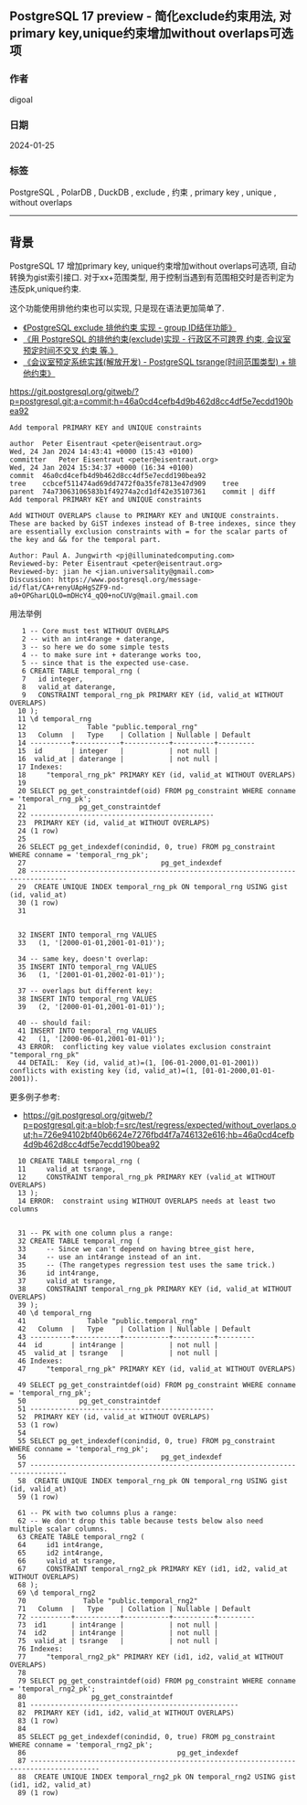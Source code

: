 ## PostgreSQL 17 preview - 简化exclude约束用法, 对primary key,unique约束增加without overlaps可选项  
                                                    
### 作者                                                    
digoal                                                    
                                                    
### 日期                                                    
2024-01-25                                              
                                                    
### 标签                                                    
PostgreSQL , PolarDB , DuckDB , exclude , 约束 , primary key , unique , without overlaps               
                                                    
----                                                    
                                                    
## 背景       
PostgreSQL 17 增加primary key, unique约束增加without overlaps可选项, 自动转换为gist索引接口. 对于xx+范围类型, 用于控制当遇到有范围相交时是否判定为违反pk,unique约束.  
  
这个功能使用排他约束也可以实现, 只是现在语法更加简单了.    
  
- [《PostgreSQL exclude 排他约束 实现 - group ID结伴功能》](../202102/20210209_01.md)    
- [《用 PostgreSQL 的排他约束(exclude)实现 - 行政区不可跨界 约束, 会议室预定时间不交叉 约束 等.》](../202102/20210208_03.md)    
- [《会议室预定系统实践(解放开发) - PostgreSQL tsrange(时间范围类型) + 排他约束》](../201712/20171223_02.md)    
  
  
https://git.postgresql.org/gitweb/?p=postgresql.git;a=commit;h=46a0cd4cefb4d9b462d8cc4df5e7ecdd190bea92  
  
```  
Add temporal PRIMARY KEY and UNIQUE constraints   
  
author	Peter Eisentraut <peter@eisentraut.org>	  
Wed, 24 Jan 2024 14:43:41 +0000 (15:43 +0100)  
committer	Peter Eisentraut <peter@eisentraut.org>	  
Wed, 24 Jan 2024 15:34:37 +0000 (16:34 +0100)  
commit	46a0cd4cefb4d9b462d8cc4df5e7ecdd190bea92  
tree	ccbcef511474ad69dd7472f0a35fe7813e47d909	tree  
parent	74a73063106583b1f49274a2cd1df42e35107361	commit | diff  
Add temporal PRIMARY KEY and UNIQUE constraints  
  
Add WITHOUT OVERLAPS clause to PRIMARY KEY and UNIQUE constraints.  
These are backed by GiST indexes instead of B-tree indexes, since they  
are essentially exclusion constraints with = for the scalar parts of  
the key and && for the temporal part.  
  
Author: Paul A. Jungwirth <pj@illuminatedcomputing.com>  
Reviewed-by: Peter Eisentraut <peter@eisentraut.org>  
Reviewed-by: jian he <jian.universality@gmail.com>  
Discussion: https://www.postgresql.org/message-id/flat/CA+renyUApHgSZF9-nd-a0+OPGharLQLO=mDHcY4_qQ0+noCUVg@mail.gmail.com  
```  
  
  
用法举例  
```  
   1 -- Core must test WITHOUT OVERLAPS  
   2 -- with an int4range + daterange,  
   3 -- so here we do some simple tests  
   4 -- to make sure int + daterange works too,  
   5 -- since that is the expected use-case.  
   6 CREATE TABLE temporal_rng (  
   7   id integer,  
   8   valid_at daterange,  
   9   CONSTRAINT temporal_rng_pk PRIMARY KEY (id, valid_at WITHOUT OVERLAPS)  
  10 );  
  11 \d temporal_rng  
  12               Table "public.temporal_rng"  
  13   Column  |   Type    | Collation | Nullable | Default   
  14 ----------+-----------+-----------+----------+---------  
  15  id       | integer   |           | not null |   
  16  valid_at | daterange |           | not null |   
  17 Indexes:  
  18     "temporal_rng_pk" PRIMARY KEY (id, valid_at WITHOUT OVERLAPS)  
  19   
  20 SELECT pg_get_constraintdef(oid) FROM pg_constraint WHERE conname = 'temporal_rng_pk';  
  21             pg_get_constraintdef               
  22 ---------------------------------------------  
  23  PRIMARY KEY (id, valid_at WITHOUT OVERLAPS)  
  24 (1 row)  
  25   
  26 SELECT pg_get_indexdef(conindid, 0, true) FROM pg_constraint WHERE conname = 'temporal_rng_pk';  
  27                                 pg_get_indexdef                                  
  28 -------------------------------------------------------------------------------  
  29  CREATE UNIQUE INDEX temporal_rng_pk ON temporal_rng USING gist (id, valid_at)  
  30 (1 row)  
  31   
  
  
  32 INSERT INTO temporal_rng VALUES  
  33   (1, '[2000-01-01,2001-01-01)');  
  
  34 -- same key, doesn't overlap:  
  35 INSERT INTO temporal_rng VALUES  
  36   (1, '[2001-01-01,2002-01-01)');  
  
  37 -- overlaps but different key:  
  38 INSERT INTO temporal_rng VALUES  
  39   (2, '[2000-01-01,2001-01-01)');  
  
  40 -- should fail:  
  41 INSERT INTO temporal_rng VALUES  
  42   (1, '[2000-06-01,2001-01-01)');  
  43 ERROR:  conflicting key value violates exclusion constraint "temporal_rng_pk"  
  44 DETAIL:  Key (id, valid_at)=(1, [06-01-2000,01-01-2001)) conflicts with existing key (id, valid_at)=(1, [01-01-2000,01-01-2001)).  
```  
  
更多例子参考:  
- https://git.postgresql.org/gitweb/?p=postgresql.git;a=blob;f=src/test/regress/expected/without_overlaps.out;h=726e94102bf40b6624e7276fbd4f7a746132e616;hb=46a0cd4cefb4d9b462d8cc4df5e7ecdd190bea92  
  
```  
  10 CREATE TABLE temporal_rng (  
  11     valid_at tsrange,  
  12     CONSTRAINT temporal_rng_pk PRIMARY KEY (valid_at WITHOUT OVERLAPS)  
  13 );  
  14 ERROR:  constraint using WITHOUT OVERLAPS needs at least two columns  
  
  
  31 -- PK with one column plus a range:  
  32 CREATE TABLE temporal_rng (  
  33     -- Since we can't depend on having btree_gist here,  
  34     -- use an int4range instead of an int.  
  35     -- (The rangetypes regression test uses the same trick.)  
  36     id int4range,  
  37     valid_at tsrange,  
  38     CONSTRAINT temporal_rng_pk PRIMARY KEY (id, valid_at WITHOUT OVERLAPS)  
  39 );  
  40 \d temporal_rng  
  41               Table "public.temporal_rng"  
  42   Column  |   Type    | Collation | Nullable | Default   
  43 ----------+-----------+-----------+----------+---------  
  44  id       | int4range |           | not null |   
  45  valid_at | tsrange   |           | not null |   
  46 Indexes:  
  47     "temporal_rng_pk" PRIMARY KEY (id, valid_at WITHOUT OVERLAPS)  
  
  49 SELECT pg_get_constraintdef(oid) FROM pg_constraint WHERE conname = 'temporal_rng_pk';  
  50             pg_get_constraintdef               
  51 ---------------------------------------------  
  52  PRIMARY KEY (id, valid_at WITHOUT OVERLAPS)  
  53 (1 row)  
  54   
  55 SELECT pg_get_indexdef(conindid, 0, true) FROM pg_constraint WHERE conname = 'temporal_rng_pk';  
  56                                 pg_get_indexdef                                  
  57 -------------------------------------------------------------------------------  
  58  CREATE UNIQUE INDEX temporal_rng_pk ON temporal_rng USING gist (id, valid_at)  
  59 (1 row)  
  
  61 -- PK with two columns plus a range:  
  62 -- We don't drop this table because tests below also need multiple scalar columns.  
  63 CREATE TABLE temporal_rng2 (  
  64     id1 int4range,  
  65     id2 int4range,  
  66     valid_at tsrange,  
  67     CONSTRAINT temporal_rng2_pk PRIMARY KEY (id1, id2, valid_at WITHOUT OVERLAPS)  
  68 );  
  69 \d temporal_rng2  
  70              Table "public.temporal_rng2"  
  71   Column  |   Type    | Collation | Nullable | Default   
  72 ----------+-----------+-----------+----------+---------  
  73  id1      | int4range |           | not null |   
  74  id2      | int4range |           | not null |   
  75  valid_at | tsrange   |           | not null |   
  76 Indexes:  
  77     "temporal_rng2_pk" PRIMARY KEY (id1, id2, valid_at WITHOUT OVERLAPS)  
  78   
  79 SELECT pg_get_constraintdef(oid) FROM pg_constraint WHERE conname = 'temporal_rng2_pk';  
  80                pg_get_constraintdef                  
  81 ---------------------------------------------------  
  82  PRIMARY KEY (id1, id2, valid_at WITHOUT OVERLAPS)  
  83 (1 row)  
  84   
  85 SELECT pg_get_indexdef(conindid, 0, true) FROM pg_constraint WHERE conname = 'temporal_rng2_pk';  
  86                                     pg_get_indexdef                                      
  87 ---------------------------------------------------------------------------------------  
  88  CREATE UNIQUE INDEX temporal_rng2_pk ON temporal_rng2 USING gist (id1, id2, valid_at)  
  89 (1 row)  
```  
  
